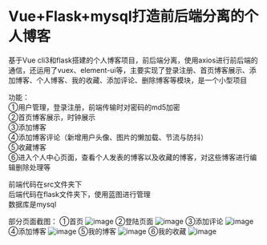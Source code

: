 # Vue+Flask+mysql打造前后端分离的个人博客
基于Vue cli3和flask搭建的个人博客项目，前后端分离，使用axios进行前后端的通信，还运用了vuex、element-ui等，主要实现了登录注册、首页博客展示、添加博客、个人博客、我的收藏、添加评论、删除博客等模块，是一个小型项目

功能：<br/>
①用户管理，登录注册，前端传输时对密码的md5加密<br/>
②首页博客展示，时钟展示<br/>
③添加博客<br/>
④添加博客评论（新增用户头像、图片的懒加载、节流与防抖）<br/>
⑤收藏博客<br/>
⑥进入个人中心页面，查看个人发表的博客以及收藏的博客，对这些博客进行编辑删除处理等<br/>

前端代码在src文件夹下<br/>
后端代码在flask文件夹下，使用蓝图进行管理<br/>
数据库是mysql<br/>

部分页面截图：
①首页
![image](https://github.com/H-JW0829/glowing-octo-lamp/raw/master/ImageForReadMe/zzz.png)
②登陆页面
![image](https://github.com/H-JW0829/glowing-octo-lamp/blob/master/ImageForReadMe/blog2.png)
③添加评论
![image](https://github.com/H-JW0829/glowing-octo-lamp/blob/master/ImageForReadMe/myimage.png)
④添加博客
![image](https://github.com/H-JW0829/glowing-octo-lamp/blob/master/ImageForReadMe/blog4.png)
⑤我的博客
![image](https://github.com/H-JW0829/glowing-octo-lamp/blob/master/ImageForReadMe/myimage2.png)
⑥我的收藏
![image](https://github.com/H-JW0829/glowing-octo-lamp/blob/master/ImageForReadMe/myimage3.png)
